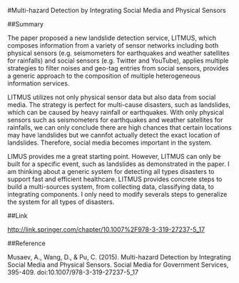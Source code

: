#Multi-hazard Detection by Integrating Social Media and Physical Sensors

##Summary

The paper proposed a new landslide detection service, LITMUS, which composes information from a variety of sensor networks including both physical sensors (e.g. seismometers for earthquakes and weather satellites for rainfalls) and social sensors (e.g. Twitter and YouTube), applies multiple strategies to filter noises and geo-tag entries from social sensors, provides a generic approach to the composition of multiple heterogeneous information services. 

LITMUS utilizes not only physical sensor data but also data from social media. The strategy is perfect for multi-cause disasters, such as landslides, which can be caused by heavy rainfall or earthquakes. With only physical sensors such as seismometers for earthquakes and weather satellites for rainfalls, we can only conclude there are high chances that certain locations may have landslides but we cannfot actually detect the exact location of landslides. Therefore, social media becomes important in the system.

LIMUS provides me a great starting point. However, LITMUS can only be built for  a specific event, such as landslides as demonstrated in the paper. I am thinking about a generic system for detecting all types disasters to support fast and efficient healthcare. LITMUS provides concrete steps to build a multi-sources system, from collecting data, classifying data, to integrating components. I only need to modify severals steps to generalize the system for all types of disasters. 


##Link

http://link.springer.com/chapter/10.1007%2F978-3-319-27237-5_17

##Reference

Musaev, A., Wang, D., & Pu, C. (2015). Multi-hazard Detection by Integrating Social Media and Physical Sensors. Social Media for Government Services, 395-409. doi:10.1007/978-3-319-27237-5_17
